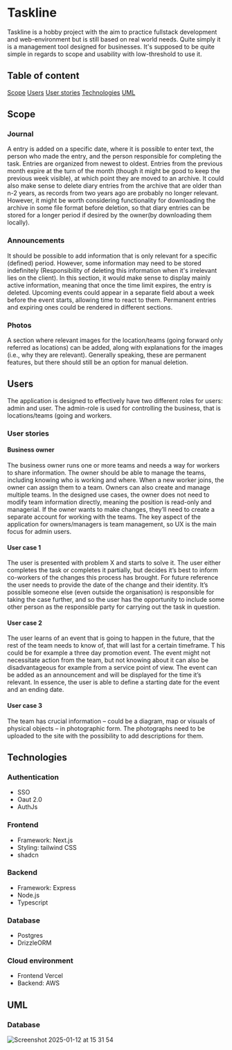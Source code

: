 # Taskline

Taskline is a hobby project with the aim to practice fullstack development and web-environment but is still based on real world needs. Quite simply it is a management 
tool designed for businesses. It's supposed to be quite simple in regards to scope and usability with low-threshold to use it.


## Table of content

[Scope](##scope)
[Users](##users)
[User stories](###user-stories)
[Technologies](##Technologies)
[UML](##UML)

## Scope

### Journal

A entry is added on a specific date, where it is possible to enter text, the person who made the entry, and the person 
responsible for completing the task. Entries are organized from newest to oldest. Entries from the previous month expire
at the turn of the month (though it might be good to keep the previous week visible), at which point they are moved
to an archive. It could also make sense to delete diary entries from the archive that are older than n-2 years, as records
from two years ago are probably no longer relevant. However, it might be worth considering functionality for downloading the
archive in some file format before deletion, so that diary entries can be stored for a longer period if desired by the owner(by downloading
them locally).

### Announcements

It should be possible to add information that is only relevant for a specific (defined) period. However, some information may 
need to be stored indefinitely (Responsibility of deleting this information when it's irrelevant lies on the client). In this 
section, it would make sense to display mainly active information, meaning that once the time limit expires, the entry is deleted.
Upcoming events could appear in a separate field about a week before the event starts, allowing time to react to them. Permanent
entries and expiring ones could be rendered in different sections.

### Photos

A section where relevant images for the location/teams (going forward only referred as locations) can be added, along with explanations 
for the images (i.e., why they are relevant). Generally speaking, these are permanent features, but there should still be an option for manual deletion.


## Users

The application is designed to effectively have two different roles for users: admin and user. The admin-role is used for controlling the business, that is 
locations/teams (going  and workers. 

### User stories

#### Business owner

The business owner runs one or more teams and needs a way for workers to share information. The owner should be able to manage the teams, including knowing 
who is working and where. When a new worker joins, the owner can assign them to a team. Owners can also create and manage multiple teams. In the designed use 
cases, the owner does not need to modify team information directly, meaning the position is read-only and managerial. If the owner wants to make changes, they’ll 
need to create a separate account for working with the teams. The key aspect of the application for owners/managers is team management, so UX is the main focus for admin users.

#### User case 1

The user is presented with problem X and starts to solve it. The user either completes the task or completes it partially, but decides it’s best to 
inform co-workers of the changes this process has brought. For future reference the user needs to provide the date of the change and their identity. 
It’s possible someone else (even outside the organisation) is responsible for taking the case further, and so the user has the opportunity to include 
some other person as the responsible party for carrying out the task in question. 


#### User case 2

The user learns of an event that is going to happen in the future, that the rest of the team needs to know of, that will last for a certain timeframe. T
his could be for example a three day promotion event. The event might not necessitate action from the team, but not knowing about it can also be disadvantageous 
for example from a service point of view. The event can be added as an announcement and will be displayed for the time it’s relevant. In essence, the user is 
able to define a starting date for the event and an ending date.

#### User case 3

The team has crucial information – could be a diagram, map or visuals of physical objects – in photographic form. The photographs need to be uploaded to the 
site with the possibility to add descriptions for them.

## Technologies

### Authentication

- SSO
- Oaut 2.0
- AuthJs

### Frontend

- Framework: Next.js
- Styling: tailwind CSS
- shadcn

### Backend

- Framework: Express
- Node.js
- Typescript

### Database

- Postgres
- DrizzleORM

### Cloud environment

- Frontend Vercel
- Backend: AWS

## UML

### Database


![Screenshot 2025-01-12 at 15 31 54](https://github.com/user-attachments/assets/a6f16161-963d-425b-9d8e-8f94791bd18a)






